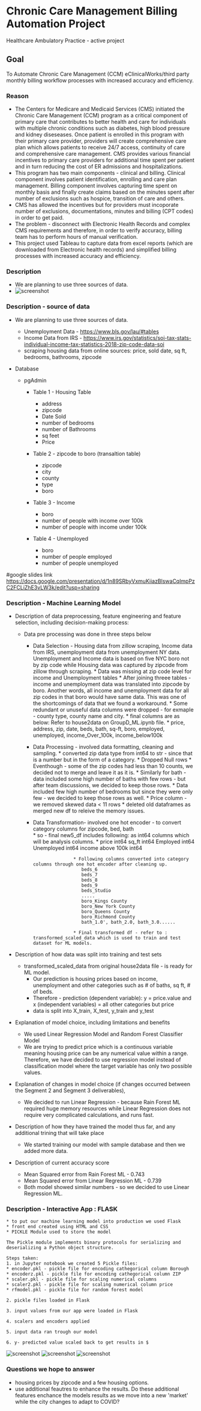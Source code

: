 # Chronic Care Management Billing Automation Project
Healthcare Ambulatory Practice - active project

## Goal
To Automate Chronic Care Management (CCM) eClinicalWorks/third party monthly billing workflow processes with increased accuracy and efficiency.

### Reason 
* The Centers for Medicare and Medicaid Services (CMS) initiated the Chronic Care Management (CCM) program as a critical component of primary care that contributes to better health and care for individuals with multiple chronic conditions such as diabetes, high blood pressure and kidney diseseases. Once patient is enrolled in this program with their primary care provider, providers will create comprehensive care plan which allows patients to receive 24/7 access, continuity of care and comprehensive care management. CMS provides various financial incentives to primary care providers for additional time spent per patient and in turn reducing the cost of ER admissions and hospitalizations. 
* This program has two main components - clinical and billing. Clinical component involves patient identification, enrolling and care plan management. Billing component involves capturing time spent on monthly basis and finally create claims based on the minutes spent after number of exclusions such as hospice, transition of care and others.
* CMS has allowed the incentives but for providers must incoporate number of exclusions, documentations, minutes and billing (CPT codes) in order to get paid.
* The problem - disconnect with Electronic Health Records and complex CMS requirements and therefore, in order to verify accuracy, billing team has to perform  hours of manual verification.
* This project used Tableau to capture data from excel reports (which are downloaded from Electronic health records) and simplified billing processes with increased accuracy and efficiency.

### Description 
* We are planning to use three sources of data.
* ![screenshot](processes.png)


### Description - source of data
* We are planning to use three sources of data.
  * Unemployment Data - https://www.bls.gov/lau/#tables
  * Income Data from IRS - https://www.irs.gov/statistics/soi-tax-stats-individual-income-tax-statistics-2018-zip-code-data-soi
  * scraping housing data from online sources: price, sold date, sq ft, bedrooms, bathrooms, zipcode

* Database
  * pgAdmin
    * Table 1 - Housing Table
      * address
      * zipcode
      * Date Sold
      * number of bedrooms
      * number of Bathrooms
      * sq feet
      * Price
    
    * Table 2 - zipcode to boro (transaltion table)
        * zipcode
        * city
        * county
        * type
        * boro
     
     * Table 3 - Income
        * boro
        * number of people with income over 100k
        * number of people with income under 100k
      
     * Table 4 - Unemployed
        * boro
        * number of people employed
        * number of people unemployed



#google slides link
https://docs.google.com/presentation/d/1n89SRbyVxmuKiiazBlswaCqlmpPzC2FCLiZhE3vLW3k/edit?usp=sharing

### Description - Machine Learning Model

* Description of data preprocessing, feature engineering and feature selection, including decision-making process:
  * Data pre processing was done in three steps below
    * Data Selection - Housing data from zillow scraping, Income data from IRS, unemployment data from unemployment NY data. Unemployment and Income data is based on five NYC                          boro not by zip code while Housing data was captured by zipcode from zillow through scraping.
                      * Data was missing at zip code level for income and Unemployment tables
                      * After joining threee tables - income and unemployment data was translated into zipcode by boro. Another words, all income and unemployment data for all                         zip codes in that boro would have same data. This was one of the shortcomings of data that we found a workaround.
                      * Some redundant or unuseful data columns were dropped - for exmaple - county type, county name and city. 
                      * final columns are as below: Refer to house2data on GroupD_ML.ipynb file.
                      * price, address, zip, date, beds, bath, sq-ft, boro, employed, unemployed, income_Over_100k, income_below100k
                      
    * Data Processing - involved data formatting, cleaning and sampling.
                      * converted zip data type from int64 to str - since that is a number but in the form of a category.
                      * Dropped Null rows
                      * Eventhough - some of the zip codes had less than 10 counts, we decided not to merge and leave it as it is.
                      * Similarly for bath - data included some high number of baths with few rows - but after team discussions, we decided to keep those rows.
                      * Data included few high number of bedrooms but since they were only few - we decided to keep those rows as well.
                      * Price column - we removed skewed data < 11 rows
                      * deleted old dataframes as merged new df to releive the memory issues.
                      
     * Data Transformation- involved one hot encoder - to convert category columns for zipcode, bed, bath             
                      * so - final new5_df includes following: as int64 columns which will be analysis columns.
                          * price                  int64
                            sq_ft                  int64
                            Employed               int64
                            Unemployed             int64
                            income above 100k      int64
                  
                          * Following columns converted into category columns through one hot encoder after cleaning up.
                             beds_6               
                             beds_7              
                             beds_8              
                             beds_9               
                             beds_Studio
                             .....
                             boro_Kings County                                      
                             boro_New York County                                   
                             boro_Queens County                                     
                             boro_Richmond County  
                             bath_1.0', bath_2.0, bath_3.0......
                             
                          * Final transformed df - refer to :  transformed_scaled_data which is used to train and test dataset for ML models.

* Description of how data was split into training and test sets
  * transformed_scaled_data from original house2data file - is ready for ML model.
    * Our prediction is housing prices based on income, unemployment and other categories such as # of baths, sq ft, # of beds.
    * Therefore - prediction (dependent variable): y = price.value and x (independent variables) = all other categories but price
    * data is split into X_train, X_test, y_train and y_test
    
 * Explanation of model choice, including limitations and benefits
   * We used Linear Regression Model and Random Forest Classifier Model
   * We are trying to predict price which is a continuous variable meaning housing price can be any numerical value within a range. Therefore, we have decided to use regression      model instead of classification model where the target variable has only two possible values.
    
 * Explanation of changes in model choice (if changes occurred between the Segment 2 and Segment 3 deliverables), 
      * We decided to run Linear Regression - because Rain Forest ML required huge memory resources while Linear Regression does not require very complicated calculations, and           runs fast.
    
 * Description of how they have trained the model thus far, and any additional trining that will take place
      * We started training our model with sample database and then we added more data.
 
 * Description of current accuracy score
      * Mean Squared error from Rain Forest ML - 0.743
      * Mean Squared error from Linear Regression ML - 0.739
      * Both model showed similar numbers - so we decided to use Linear Regression ML.


### Description - Interactive App : FLASK 
    * to put our machine learning model into production we used Flask
    * front end created using HTML and CSS 
    * PICKLE Module used to store the model
    
    The Pickle module implements binary protocols for serializing and deserializing a Python object structure.
    
    Steps taken:
    1. in Jupyter notebook we created 5 Pickle files: 
    * encoder.pkl - pickle file for encoding cathegorical column Borough
    * encoderz.pkl - pickle file for encoding cathegorical column ZIP
    * scaler.pkl - pickle file for scaling numerical columns
    * scaler2.pkl - pickle file for scaling numerical column price
    * rfmodel.pkl - pickle file for random forest model
    
    2. pickle files loaded in Flask
    
    3. input values from our app were loaded in Flask
    
    4. scalers and encoders applied 
    
    5. input data ran trough our model
    
    6. y- predicted value scaled back to get results in $
    
![screenshot](dash1.png)
![screenshot](dash2.png)
![screenshot](dash3.png)
      
### Questions we hope to answer

* housing prices by zipcode and a few housing options.
* use additional feautres to enhance the results.  Do these additional features enchance the models results as we move into a new  'market' while the city changes to adapt to COVID?
